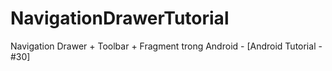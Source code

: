 # NavigationDrawerTutorial
Navigation Drawer + Toolbar + Fragment trong Android - [Android Tutorial - #30]